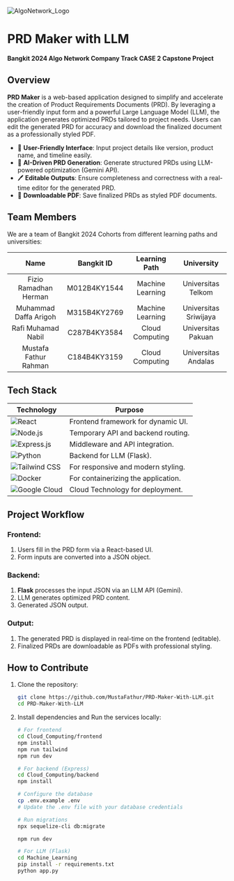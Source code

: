 ![AlgoNetwork_Logo](https://github.com/user-attachments/assets/850d4b52-0f01-4bc9-a650-d55226d4e26d)

# **PRD Maker with LLM**  
**Bangkit 2024 Algo Network Company Track CASE 2 Capstone Project**

## **Overview**
**PRD Maker** is a web-based application designed to simplify and accelerate the creation of Product Requirements Documents (PRD). By leveraging a user-friendly input form and a powerful Large Language Model (LLM), the application generates optimized PRDs tailored to project needs. Users can edit the generated PRD for accuracy and download the finalized document as a professionally styled PDF.

- 🌟 **User-Friendly Interface**: Input project details like version, product name, and timeline easily.  
- 🤖 **AI-Driven PRD Generation**: Generate structured PRDs using LLM-powered optimization (Gemini API).  
- 🖊 **Editable Outputs**: Ensure completeness and correctness with a real-time editor for the generated PRD.  
- 📄 **Downloadable PDF**: Save finalized PRDs as styled PDF documents.  

## **Team Members**
We are a team of Bangkit 2024 Cohorts from different learning paths and universities:

| **Name**                | **Bangkit ID**  | **Learning Path**   | **University**           |
|:-----------------------:|:---------------:|:-------------------:|:------------------------:|
| Fizio Ramadhan Herman   | M012B4KY1544    | Machine Learning    | Universitas Telkom       |
| Muhammad Daffa Arigoh   | M315B4KY2769    | Machine Learning    | Universitas Sriwijaya    |
| Rafi Muhamad Nabil      | C287B4KY3584    | Cloud Computing     | Universitas Pakuan       |
| Mustafa Fathur Rahman   | C184B4KY3159    | Cloud Computing     | Universitas Andalas      |

## **Tech Stack**

| **Technology**        | **Purpose**                                  |
|-----------------------|---------------------------------------------|
| ![React](https://img.shields.io/badge/React-61DAFB?style=for-the-badge&logo=react&logoColor=black) | Frontend framework for dynamic UI.  |
| ![Node.js](https://img.shields.io/badge/Node.js-339933?style=for-the-badge&logo=node.js&logoColor=white) | Temporary API and backend routing.  |
| ![Express.js](https://img.shields.io/badge/Express.js-000000?style=for-the-badge&logo=express&logoColor=white) | Middleware and API integration.     |
| ![Python](https://img.shields.io/badge/Python-3776AB?style=for-the-badge&logo=python&logoColor=white) | Backend for LLM (Flask).            |
| ![Tailwind CSS](https://img.shields.io/badge/TailwindCSS-38B2AC?style=for-the-badge&logo=tailwind-css&logoColor=white) | For responsive and modern styling.  |
| ![Docker](https://img.shields.io/badge/Docker-2496ED?style=for-the-badge&logo=docker&logoColor=white) | For containerizing the application. |
| ![Google Cloud](https://img.shields.io/badge/Google_Cloud-4285F4?style=for-the-badge&logo=google-cloud&logoColor=white) | Cloud Technology for deployment.       |

## **Project Workflow**

### **Frontend**:
1. Users fill in the PRD form via a React-based UI.
2. Form inputs are converted into a JSON object.

### **Backend**:
1. **Flask** processes the input JSON via an LLM API (Gemini).
2. LLM generates optimized PRD content.
3. Generated JSON output.

### **Output**:
1. The generated PRD is displayed in real-time on the frontend (editable).
2. Finalized PRDs are downloadable as PDFs with professional styling.

## **How to Contribute**
1. Clone the repository:
   ```bash
   git clone https://github.com/MustaFathur/PRD-Maker-With-LLM.git
   cd PRD-Maker-With-LLM
2. Install dependencies and Run the services locally:
   ```bash
   # For frontend
   cd Cloud_Computing/frontend
   npm install
   npm run tailwind
   npm run dev

   # For backend (Express)
   cd Cloud_Computing/backend
   npm install
   
   # Configure the database
   cp .env.example .env
   # Update the .env file with your database credentials

   # Run migrations
   npx sequelize-cli db:migrate

   npm run dev

   # For LLM (Flask)
   cd Machine_Learning
   pip install -r requirements.txt
   python app.py
